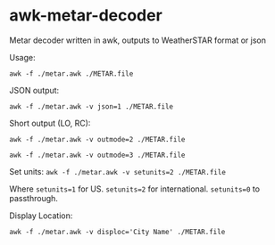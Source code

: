 # awk-metar-decoder
Metar decoder written in awk, outputs to WeatherSTAR format or json

Usage:

  ```awk -f ./metar.awk ./METAR.file```

JSON output:

  ```awk -f ./metar.awk -v json=1 ./METAR.file```

Short output (LO, RC):

  ```awk -f ./metar.awk -v outmode=2 ./METAR.file```
  
  ```awk -f ./metar.awk -v outmode=3 ./METAR.file```

Set units:
  ```awk -f ./metar.awk -v setunits=2 ./METAR.file```
  
  Where ```setunits=1``` for US. ```setunits=2``` for international. ```setunits=0``` to passthrough.

Display Location:

  ```awk -f ./metar.awk -v disploc='City Name' ./METAR.file```
